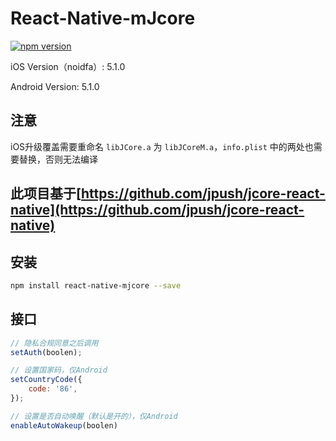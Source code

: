 # React-Native-mJcore

[![npm version](https://badge.fury.io/js/react-native-mjcore.svg)](https://badge.fury.io/js/react-native-mjcore)

iOS Version（noidfa）: 5.1.0

Android Version: 5.1.0

## 注意

iOS升级覆盖需要重命名 `libJCore.a` 为 `libJCoreM.a`，`info.plist` 中的两处也需要替换，否则无法编译

## 此项目基于[https://github.com/jpush/jcore-react-native](https://github.com/jpush/jcore-react-native)

## 安装

```sh
npm install react-native-mjcore --save
```

## 接口

```js
// 隐私合规同意之后调用
setAuth(boolen);

// 设置国家码，仅Android
setCountryCode({
    code: '86',
});

// 设置是否自动唤醒（默认是开的），仅Android
enableAutoWakeup(boolen)
```
